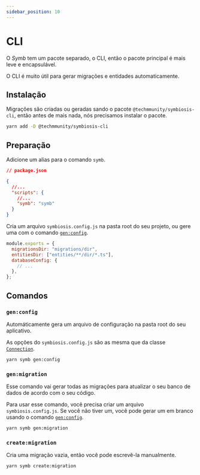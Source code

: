 ```yaml
---
sidebar_position: 10
---
```


# CLI

O _Symb_ tem um pacote separado, o CLI, então o pacote principal é mais leve e encapsulável.

O CLI é muito útil para gerar migrações e entidades automaticamente.

## Instalação

Migrações são criadas ou geradas sando o pacote `@techmmunity/symbiosis-cli`, então antes de mais nada, nós precisamos instalar o pacote.

```sh
yarn add -D @techmmunity/symbiosis-cli
```

## Preparação

Adicione um alias para o comando `symb`.

```json
// package.json

{
  //...
  "scripts": {
    //...
    "symb": "symb"
  }
}
```

Cria um arquivo `symbiosis.config.js` na pasta root do seu projeto, ou gere uma com o comando [`gen:config`](#genconfig).

```js
module.exports = {
  migrationsDir: "migrations/dir",
  entitiesDir: ["entities/**/dir/*.ts"],
  databaseConfig: {
    // ...
  },
};
```

## Comandos

### `gen:config`

Automáticamente gera um arquivo de configuração na pasta root do seu aplicativo.

As opções do `symbiosis.config.js` são as mesma que da classe [`Connection`](./connections#options).

```sh
yarn symb gen:config
```

### `gen:migration`

Esse comando vai gerar todas as migrações para atualizar o seu banco de dados de acordo com o seu código.

Para usar esse comando, você precisa criar um arquivo `symbiosis.config.js`. Se você não tiver um, você pode gerar um em branco usando o comando [`gen:config`](#genconfig).

```sh
yarn symb gen:migration
```

### `create:migration`

Cria uma migração vazia, então você pode escrevê-la manualmente.

```sh
yarn symb create:migration
```
